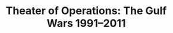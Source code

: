 ---
ee_id_show: '4472'
title: 'Theater of Operations: The Gulf Wars 1991–2011'
url: theater-of-operations-the-gulf-wars-19912011
live_url:
year: '2019'
venue: MoMA P.S.1
state_country: New York
type:
dates:
wwwnews:
wwweblast:
pitch: The good ppl @ Rhizome gave the IRL treatment 2 my 2005 readymade vid game
  Bomb Iraq
ps:
download:
layout: shows
---